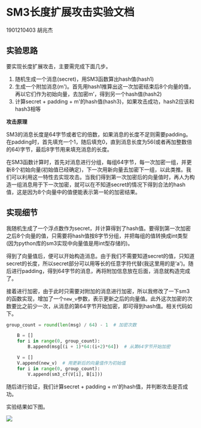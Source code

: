 #  SM3长度扩展攻击实验文档

1901210403 胡兆杰

## 实验思路

要实现长度扩展攻击，主要需完成下面几步。

1. 随机生成一个消息(secret)，用SM3函数算出hash值(hash1)
2. 生成一个附加消息(m')。首先用hash1推算出这一次加密结束后8个向量的值，再以它们作为初始向量，去加密m’，得到另一个hash值(hash2)
3. 计算secret + padding + m'的hash值(hash3)，如果攻击成功，hash2应该和hash3相等

**攻击原理**

SM3的消息长度是64字节或者它的倍数，如果消息的长度不足则需要padding。在padding时，首先填充一个1，随后填充0，直到消息长度为56(或者再加整数倍的64)字节，最后8字节用来填充消息的长度。

在SM3函数计算时，首先对消息进行分组，每组64字节，每一次加密一组，并更新8个初始向量(初始值已经确定)，下一次用新向量去加密下一组，以此类推。我们可以利用这一特性去实现攻击。当我们得到第一次加密后的向量值时，再人为构造一组消息用于下一次加密，就可以在不知道secret的情况下得到合法的hash值，这是因为8个向量中的值便能表示第一轮的加密结果。

## 实现细节

我随机生成了一个浮点数作为secret，并计算得到了hash值。要得到第一次加密之后8个向量的值，只需要将hash值按8字节分组，并把每组的值转换成int类型(因为python库的sm3实现中向量值是用int型存储的)。

得到了向量值后，便可以开始构造消息。由于我们不需要知道secret的值，只知道secret的长度，所以secret部分可以用等长的任意字符代替(我这里用的是’a')。随后进行padding，得到64字节的消息，再将附加信息放在后面，消息就构造完成了。

接着进行加密，由于此时只需要对附加的消息进行加密，所以我修改了一下sm3的函数实现，增加了一个`new_v`参数，表示更新之后的向量值。此外这次加密的次数要比之前少一次，从消息的第64字节开始加密，即可得到hash值。相关代码如下。

```python
group_count = round(len(msg) / 64) - 1	# 加密次数

    B = []
    for i in range(0, group_count):
        B.append(msg[(i + 1)*64:(i+2)*64])	# 从第64字节开始加密

    V = []
    V.append(new_v)	 # 用更新后的向量值作为初始值
    for i in range(0, group_count):
        V.append(sm3_cf(V[i], B[i]))
```

随后进行验证，我们计算secret + padding + m'的hash值，并判断攻击是否成功。

实验结果如下图。

![](https://tva1.sinaimg.cn/large/006y8mN6ly1g7x0i0cdrpj322a0sygms.jpg)



